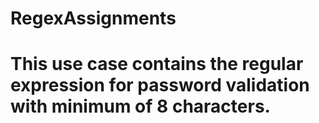 # RegexAssignments
# This use case contains the regular expression for password validation with minimum of 8 characters.
